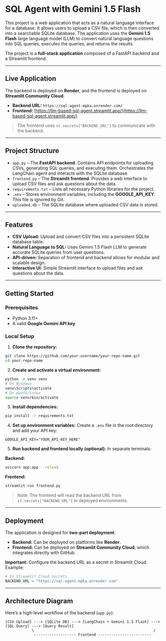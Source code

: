 

# SQL Agent with Gemini 1.5 Flash

This project is a web application that acts as a natural language interface for a database. It allows users to upload a CSV file, which is then converted into a searchable SQLite database. The application uses the **Gemini 1.5 Flash** large language model (LLM) to convert natural language questions into SQL queries, executes the queries, and returns the results.

The project is a **full-stack application** composed of a FastAPI backend and a Streamlit frontend.

---

## Live Application

The backend is deployed on **Render**, and the frontend is deployed on **Streamlit Community Cloud**.

* **Backend URL:** `https://sql-agent-mpka.onrender.com/`
* **Frontend:** [https://llm-based-sql-agent.streamlit.app/](https://llm-based-sql-agent.streamlit.app/)

> The frontend uses `st.secrets["BACKEND_URL"]` to communicate with the backend.

---

## Project Structure

* `app.py` – The **FastAPI backend**. Contains API endpoints for uploading CSVs, generating SQL queries, and executing them. Orchestrates the LangChain agent and interacts with the SQLite database.
* `frontend.py` – The **Streamlit frontend**. Provides a web interface to upload CSV files and ask questions about the data.
* `requirements.txt` – Lists all necessary Python libraries for the project.
* `.env` – Stores environment variables, including the **GOOGLE_API_KEY**. This file is ignored by Git.
* `uploaded.db` – The SQLite database where uploaded CSV data is stored.

---

## Features

* **CSV Upload:** Upload and convert CSV files into a persistent SQLite database table.
* **Natural Language to SQL:** Uses Gemini 1.5 Flash LLM to generate accurate SQLite queries from user questions.
* **API-driven:** Separation of frontend and backend allows for modular and scalable design.
* **Interactive UI:** Simple Streamlit interface to upload files and ask questions about the data.

---

## Getting Started

### Prerequisites

* Python 3.11+
* A valid **Google Gemini API key**

### Local Setup

1. **Clone the repository:**

```bash
git clone https://github.com/your-username/your-repo-name.git
cd your-repo-name
```

2. **Create and activate a virtual environment:**

```bash
python -m venv venv
# On Windows
venv\Scripts\activate
# On macOS/Linux
source venv/bin/activate
```

3. **Install dependencies:**

```bash
pip install -r requirements.txt
```

4. **Set up environment variables:**
   Create a `.env` file in the root directory and add your API key:

```
GOOGLE_API_KEY="YOUR_API_KEY_HERE"
```

5. **Run backend and frontend locally (optional):**
   In separate terminals:

**Backend:**

```bash
uvicorn app:app --reload
```

**Frontend:**

```bash
streamlit run frontend.py
```

> Note: The frontend will read the backend URL from `st.secrets["BACKEND_URL"]` in deployed environments.

---

## Deployment

The application is designed for **two-part deployment**:

* **Backend:** Can be deployed on platforms like **Render**.
* **Frontend:** Can be deployed on **Streamlit Community Cloud**, which integrates directly with GitHub.

**Important:** Configure the backend URL as a secret in Streamlit Cloud. Example:

```python
# In Streamlit Cloud Secrets
BACKEND_URL = "https://sql-agent-mpka.onrender.com"
```

---

## Architecture Diagram

Here’s a high-level workflow of the backend (`app.py`):

```
[CSV Upload] ---> [SQLite DB] ---> [LangChain + Gemini 1.5 Flash] ---> [SQL Query] ---> [Query Result]
            \                                                      /
             ------------------- Frontend ------------------------
```

